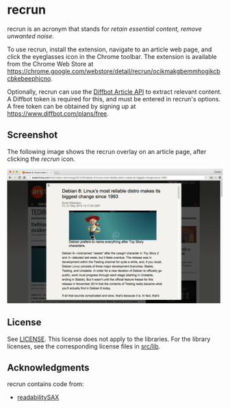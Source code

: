 recrun
======

recrun is an acronym that stands for *retain essential content, remove unwanted noise*.

To use recrun, install the extension, navigate to an article web page,
and click the eyeglasses icon in the Chrome toolbar. The extension is available from the Chrome Web Store at
https://chrome.google.com/webstore/detail/recrun/ocikmakgbemmhogikcbcbkebeephjcno.

Optionally, recrun can use the [Diffbot Article API](http://www.diffbot.com/products/automatic/article/) to extract relevant content.
A Diffbot token is required for this, and must be entered in recrun's options.
A free token can be obtained by signing up at https://www.diffbot.com/plans/free.

Screenshot
----------

The following image shows the recrun overlay on an article page, after clicking
the *recrun* icon.

![Screenshot](screenshots/screenshot.png)

License
-------

See [LICENSE](LICENSE).
This license does not apply to the libraries. For the library licenses, see the corresponding license files
in [src/lib](src/lib).

Acknowledgments
---------------

recrun contains code from:

- [readabilitySAX](https://github.com/fb55/readabilitySAX)

